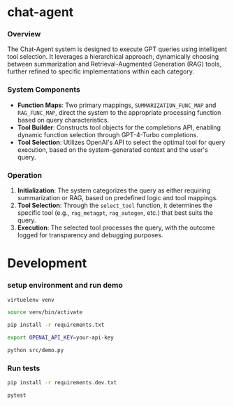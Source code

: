 # chat-agent

### Overview

The Chat-Agent system is designed to execute GPT queries using intelligent tool selection. It leverages a hierarchical approach, dynamically choosing between summarization and Retrieval-Augmented Generation (RAG) tools, further refined to specific implementations within each category.

### System Components

- **Function Maps**: Two primary mappings, `SUMMARIZATION_FUNC_MAP` and `RAG_FUNC_MAP`, direct the system to the appropriate processing function based on query characteristics.
- **Tool Builder**: Constructs tool objects for the completions API, enabling dynamic function selection through GPT-4-Turbo completions.
- **Tool Selection**: Utilizes OpenAI's API to select the optimal tool for query execution, based on the system-generated context and the user's query.

### Operation

1. **Initialization**: The system categorizes the query as either requiring summarization or RAG, based on predefined logic and tool mappings.
2. **Tool Selection**: Through the `select_tool` function, it determines the specific tool (e.g., `rag_metagpt`, `rag_autogen`, etc.) that best suits the query.
3. **Execution**: The selected tool processes the query, with the outcome logged for transparency and debugging purposes.


# Development

### setup environment and run demo
```bash
virtuelenv venv

source venv/bin/activate

pip install -r requirements.txt

export OPENAI_API_KEY=your-api-key

python src/demo.py
```

### Run tests
```bash
pip install -r requirements.dev.txt

pytest
```
